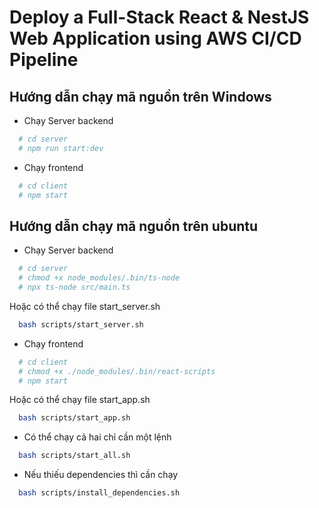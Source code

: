 # Deploy a Full-Stack React & NestJS Web Application using AWS CI/CD Pipeline
## Hướng dẫn chạy mã nguồn trên Windows
- Chạy Server backend
``` bash
  # cd server
  # npm run start:dev
```

- Chạy frontend
``` bash
  # cd client
  # npm start
```
## Hướng dẫn chạy mã nguồn trên ubuntu
- Chạy Server backend
``` bash
  # cd server
  # chmod +x node_modules/.bin/ts-node
  # npx ts-node src/main.ts
```
Hoặc có thể chạy file start_server.sh
``` bash
  bash scripts/start_server.sh
```
- Chạy frontend
``` bash
  # cd client
  # chmod +x ./node_modules/.bin/react-scripts
  # npm start
```
Hoặc có thể chạy file start_app.sh
``` bash
  bash scripts/start_app.sh
```
- Có thể chạy cả hai chỉ cần một lệnh
``` bash
  bash scripts/start_all.sh
```
- Nếu thiếu dependencies thì cần chạy
``` bash
  bash scripts/install_dependencies.sh
```
